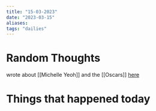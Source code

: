 ```yaml
---
title: "15-03-2023"
date: "2023-03-15"
aliases: 
tags: "dailies"
---
```


# Random Thoughts
wrote about [[Michelle Yeoh]] and the [[Oscars]] [here](https://www.dhecloud.xyz/2023/03/15/michelle_yeoh_oscars.html)



# Things that happened today